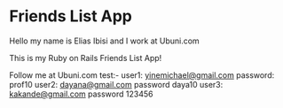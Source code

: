 # Friends List App

Hello my name is Elias Ibisi  and I work at Ubuni.com

This is my Ruby on Rails Friends List App!

Follow me at Ubuni.com
test:-
user1: yinemichael@gmail.com  password: prof10
user2: dayana@gmail.com  password daya10
user3: kakande@gmail.com password 123456

